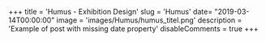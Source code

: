+++
title = 'Humus - Exhibition Design'
slug = 'Humus'
date= "2019-03-14T00:00:00"
image = 'images/Humus/humus_titel.png'
description = 'Example of post with missing date property'
disableComments = true
+++

